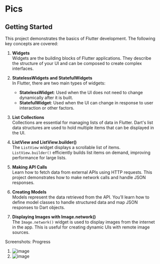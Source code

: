 # Pics

## Getting Started

This project demonstrates the basics of Flutter development. The following key concepts are covered:

1. **Widgets**  
   Widgets are the building blocks of Flutter applications. They describe the structure of your UI and can be composed to create complex interfaces. 

2. **StatelessWidgets and StatefulWidgets**  
   In Flutter, there are two main types of widgets:
   - **StatelessWidget**: Used when the UI does not need to change dynamically after it is built.
   - **StatefulWidget**: Used when the UI can change in response to user interaction or other factors.

3. **List Collections**  
   Collections are essential for managing lists of data in Flutter. Dart's list data structures are used to hold multiple items that can be displayed in the UI.

4. **ListView and ListView.builder()**  
   The `ListView` widget displays a scrollable list of items. `ListView.builder()` efficiently builds list items on demand, improving performance for large lists.

5. **Making API Calls**  
   Learn how to fetch data from external APIs using HTTP requests. This project demonstrates how to make network calls and handle JSON responses.

6. **Creating Models**  
   Models represent the data retrieved from the API. You’ll learn how to define model classes to handle structured data and map JSON responses to Dart objects.

7. **Displaying Images with Image.network()**  
   The `Image.network()` widget is used to display images from the internet in the app. This is useful for creating dynamic UIs with remote image sources.


Screenshots: Progress

1. ![image](https://github.com/user-attachments/assets/986ce94a-6ce2-4ea9-a235-c58e9b57453e)
2. ![image](https://github.com/user-attachments/assets/21b03513-ece1-40f7-be2d-7cf51aa5dcca)
